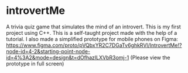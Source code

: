 # introvertMe
 A trivia quiz game that simulates the mind of an introvert.
 This is my first project using C++. 
This is a self-taught project made with the help of a tutorial.
I also made a simplified prototype for mobile phones on Figma: https://www.figma.com/proto/pVQbxYR2C7DGaTv6ghkRVl/IntrovertMe!?node-id=4-2&starting-point-node-id=4%3A2&mode=design&t=dOfhazILXVbR3omj-1
(Please view the prototype in full screen)

